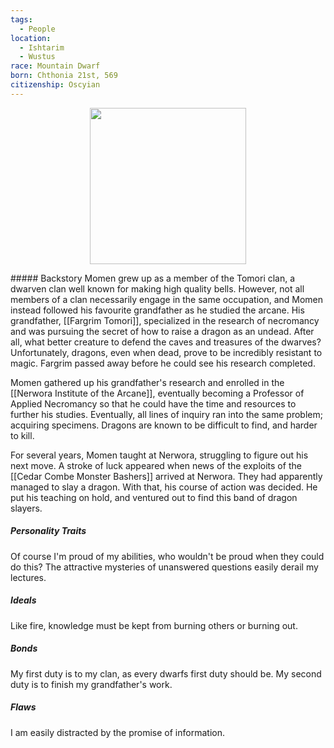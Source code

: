 ```yaml
---
tags:
  - People
location:
  - Ishtarim
  - Wustus
race: Mountain Dwarf
born: Chthonia 21st, 569
citizenship: Oscyian
---
```

<p style="text-align:center;"><img src="https://foundry-vtt-kb.s3.us-east-2.amazonaws.com/Images/Tokens/Players/Momen%20Tomori.png" width="250" /></p>
##### Backstory
Momen grew up as a member of the Tomori clan, a dwarven clan well known for making high quality bells. However, not all members of a clan necessarily engage in the same occupation, and Momen instead followed his favourite grandfather as he studied the arcane. His grandfather, [[Fargrim Tomori]], specialized in the research of necromancy and was pursuing the secret of how to raise a dragon as an undead. After all, what better creature to defend the caves and treasures of the dwarves? Unfortunately, dragons, even when dead, prove to be incredibly resistant to magic. Fargrim passed away before he could see his research completed.

Momen gathered up his grandfather's research and enrolled in the [[Nerwora Institute of the Arcane]], eventually becoming a Professor of Applied Necromancy so that he could have the time and resources to further his studies. Eventually, all lines of inquiry ran into the same problem; acquiring specimens. Dragons are known to be difficult to find, and harder to kill.

For several years, Momen taught at Nerwora, struggling to figure out his next move. A stroke of luck appeared when news of the exploits of the [[Cedar Combe Monster Bashers]] arrived at Nerwora. They had apparently managed to slay a dragon. With that, his course of action was decided. He put his teaching on hold, and ventured out to find this band of dragon slayers.
##### Personality Traits
Of course I'm proud of my abilities, who wouldn't be proud when they could do this?
The attractive mysteries of unanswered questions easily derail my lectures.
##### Ideals
Like fire, knowledge must be kept from burning others or burning out.
##### Bonds
My first duty is to my clan, as every dwarfs first duty should be.
My second duty is to finish my grandfather's work.
##### Flaws
I am easily distracted by the promise of information.